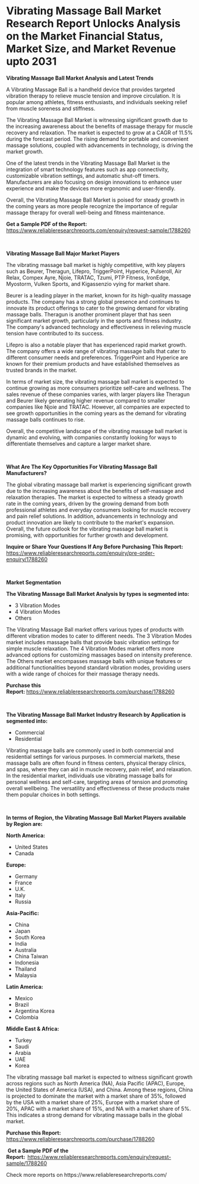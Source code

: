 <p><h1>Vibrating Massage Ball Market Research Report Unlocks Analysis on the Market Financial Status, Market Size, and Market Revenue upto 2031</h1></p><p><strong>Vibrating Massage Ball Market Analysis and Latest Trends</strong></p>
<p><p>A Vibrating Massage Ball is a handheld device that provides targeted vibration therapy to relieve muscle tension and improve circulation. It is popular among athletes, fitness enthusiasts, and individuals seeking relief from muscle soreness and stiffness.</p><p>The Vibrating Massage Ball Market is witnessing significant growth due to the increasing awareness about the benefits of massage therapy for muscle recovery and relaxation. The market is expected to grow at a CAGR of 11.5% during the forecast period. The rising demand for portable and convenient massage solutions, coupled with advancements in technology, is driving the market growth.</p><p>One of the latest trends in the Vibrating Massage Ball Market is the integration of smart technology features such as app connectivity, customizable vibration settings, and automatic shut-off timers. Manufacturers are also focusing on design innovations to enhance user experience and make the devices more ergonomic and user-friendly.</p><p>Overall, the Vibrating Massage Ball Market is poised for steady growth in the coming years as more people recognize the importance of regular massage therapy for overall well-being and fitness maintenance.</p></p>
<p><strong>Get a Sample PDF of the Report:&nbsp;</strong> <a href="https://www.reliableresearchreports.com/enquiry/request-sample/1788260">https://www.reliableresearchreports.com/enquiry/request-sample/1788260</a></p>
<p>&nbsp;</p>
<p><strong>Vibrating Massage Ball Major Market Players</strong></p>
<p><p>The vibrating massage ball market is highly competitive, with key players such as Beurer, Theragun, Lifepro, TriggerPoint, Hyperice, Pulseroll, Air Relax, Compex Ayre, Njoie, TRATAC, Tzumi, PTP Fitness, IronEdge, Myostorm, Vulken Sports, and Kigassenzio vying for market share.</p><p>Beurer is a leading player in the market, known for its high-quality massage products. The company has a strong global presence and continues to innovate its product offerings to cater to the growing demand for vibrating massage balls. Theragun is another prominent player that has seen significant market growth, particularly in the sports and fitness industry. The company's advanced technology and effectiveness in relieving muscle tension have contributed to its success.</p><p>Lifepro is also a notable player that has experienced rapid market growth. The company offers a wide range of vibrating massage balls that cater to different consumer needs and preferences. TriggerPoint and Hyperice are known for their premium products and have established themselves as trusted brands in the market.</p><p>In terms of market size, the vibrating massage ball market is expected to continue growing as more consumers prioritize self-care and wellness. The sales revenue of these companies varies, with larger players like Theragun and Beurer likely generating higher revenue compared to smaller companies like Njoie and TRATAC. However, all companies are expected to see growth opportunities in the coming years as the demand for vibrating massage balls continues to rise.</p><p>Overall, the competitive landscape of the vibrating massage ball market is dynamic and evolving, with companies constantly looking for ways to differentiate themselves and capture a larger market share.</p></p>
<p>&nbsp;</p>
<p><strong>What Are The Key Opportunities For Vibrating Massage Ball Manufacturers?</strong></p>
<p><p>The global vibrating massage ball market is experiencing significant growth due to the increasing awareness about the benefits of self-massage and relaxation therapies. The market is expected to witness a steady growth rate in the coming years, driven by the growing demand from both professional athletes and everyday consumers looking for muscle recovery and pain relief solutions. In addition, advancements in technology and product innovation are likely to contribute to the market's expansion. Overall, the future outlook for the vibrating massage ball market is promising, with opportunities for further growth and development.</p></p>
<p><strong>Inquire or Share Your Questions If Any Before Purchasing This Report:</strong> <a href="https://www.reliableresearchreports.com/enquiry/pre-order-enquiry/1788260">https://www.reliableresearchreports.com/enquiry/pre-order-enquiry/1788260</a></p>
<p>&nbsp;</p>
<p><strong>Market Segmentation</strong></p>
<p><strong>The Vibrating Massage Ball Market Analysis by types is segmented into:</strong></p>
<p><ul><li>3 Vibration Modes</li><li>4 Vibration Modes</li><li>Others</li></ul></p>
<p><p>The Vibrating Massage Ball market offers various types of products with different vibration modes to cater to different needs. The 3 Vibration Modes market includes massage balls that provide basic vibration settings for simple muscle relaxation. The 4 Vibration Modes market offers more advanced options for customizing massages based on intensity preference. The Others market encompasses massage balls with unique features or additional functionalities beyond standard vibration modes, providing users with a wide range of choices for their massage therapy needs.</p></p>
<p><strong>Purchase this Report:&nbsp;</strong><a href="https://www.reliableresearchreports.com/purchase/1788260">https://www.reliableresearchreports.com/purchase/1788260</a></p>
<p>&nbsp;</p>
<p><strong>The Vibrating Massage Ball Market Industry Research by Application is segmented into:</strong></p>
<p><ul><li>Commercial</li><li>Residential</li></ul></p>
<p><p>Vibrating massage balls are commonly used in both commercial and residential settings for various purposes. In commercial markets, these massage balls are often found in fitness centers, physical therapy clinics, and spas, where they can aid in muscle recovery, pain relief, and relaxation. In the residential market, individuals use vibrating massage balls for personal wellness and self-care, targeting areas of tension and promoting overall wellbeing. The versatility and effectiveness of these products make them popular choices in both settings.</p></p>
<p>&nbsp;</p>
<p><strong>In terms of Region, the Vibrating Massage Ball Market Players available by Region are:</strong></p>
<p>
    <p> <strong> North America: </strong>
        <ul>
            <li>United States</li>
            <li>Canada</li>
        </ul>
        </p> 
    <p> <strong> Europe: </strong>
        <ul>
            <li>Germany</li>
            <li>France</li>
            <li>U.K.</li>
            <li>Italy</li>
            <li>Russia</li>
        </ul>
        </p> 
    <p> <strong> Asia-Pacific: </strong>
        <ul>
            <li>China</li>
            <li>Japan</li>
            <li>South Korea</li>
            <li>India</li>
            <li>Australia</li>
            <li>China Taiwan</li>
            <li>Indonesia</li>
            <li>Thailand</li>
            <li>Malaysia</li>
        </ul>
        </p> 
    <p> <strong> Latin America: </strong>
        <ul>
            <li>Mexico</li>
            <li>Brazil</li>
            <li>Argentina Korea</li>
            <li>Colombia</li>
        </ul>
        </p> 
    <p> <strong> Middle East & Africa: </strong>
        <ul>
            <li>Turkey</li>
            <li>Saudi</li>
            <li>Arabia</li>
            <li>UAE</li>
            <li>Korea</li>
        </ul>
    </p>
    </p>
<p><p>The vibrating massage ball market is expected to witness significant growth across regions such as North America (NA), Asia Pacific (APAC), Europe, the United States of America (USA), and China. Among these regions, China is projected to dominate the market with a market share of 35%, followed by the USA with a market share of 25%, Europe with a market share of 20%, APAC with a market share of 15%, and NA with a market share of 5%. This indicates a strong demand for vibrating massage balls in the global market.</p></p>
<p><strong>Purchase this Report: </strong><a href="https://www.reliableresearchreports.com/purchase/1788260">https://www.reliableresearchreports.com/purchase/1788260</a></p>
<p>&nbsp;<strong>Get a Sample PDF of the Report:&nbsp;&nbsp;</strong><a href="https://www.reliableresearchreports.com/enquiry/request-sample/1788260">https://www.reliableresearchreports.com/enquiry/request-sample/1788260</a></p>
<p><strong></strong></p>
<p>Check more reports on https://www.reliableresearchreports.com/</p>